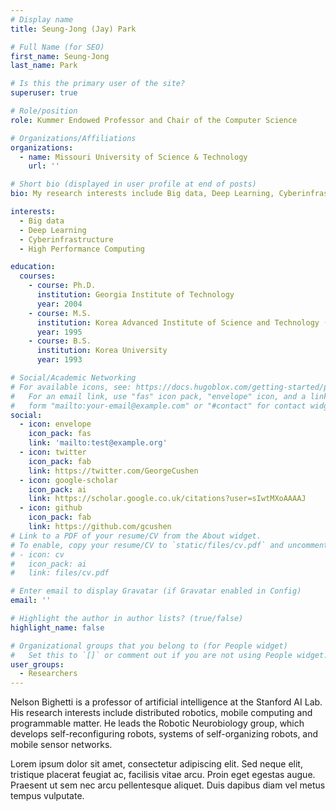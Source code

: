 ```yaml
---
# Display name
title: Seung-Jong (Jay) Park

# Full Name (for SEO)
first_name: Seung-Jong
last_name: Park

# Is this the primary user of the site?
superuser: true

# Role/position
role: Kummer Endowed Professor and Chair of the Computer Science

# Organizations/Affiliations
organizations:
  - name: Missouri University of Science & Technology
    url: ''

# Short bio (displayed in user profile at end of posts)
bio: My research interests include Big data, Deep Learning, Cyberinfrastructure, High Performance Computing.

interests:
  - Big data
  - Deep Learning
  - Cyberinfrastructure 
  - High Performance Computing

education:
  courses:
    - course: Ph.D. 
      institution: Georgia Institute of Technology
      year: 2004
    - course: M.S.
      institution: Korea Advanced Institute of Science and Technology (KAIST)
      year: 1995
    - course: B.S. 
      institution: Korea University
      year: 1993

# Social/Academic Networking
# For available icons, see: https://docs.hugoblox.com/getting-started/page-builder/#icons
#   For an email link, use "fas" icon pack, "envelope" icon, and a link in the
#   form "mailto:your-email@example.com" or "#contact" for contact widget.
social:
  - icon: envelope
    icon_pack: fas
    link: 'mailto:test@example.org'
  - icon: twitter
    icon_pack: fab
    link: https://twitter.com/GeorgeCushen
  - icon: google-scholar
    icon_pack: ai
    link: https://scholar.google.co.uk/citations?user=sIwtMXoAAAAJ
  - icon: github
    icon_pack: fab
    link: https://github.com/gcushen
# Link to a PDF of your resume/CV from the About widget.
# To enable, copy your resume/CV to `static/files/cv.pdf` and uncomment the lines below.
# - icon: cv
#   icon_pack: ai
#   link: files/cv.pdf

# Enter email to display Gravatar (if Gravatar enabled in Config)
email: ''

# Highlight the author in author lists? (true/false)
highlight_name: false

# Organizational groups that you belong to (for People widget)
#   Set this to `[]` or comment out if you are not using People widget.
user_groups:
  - Researchers
---
```


Nelson Bighetti is a professor of artificial intelligence at the Stanford AI Lab. His research interests include distributed robotics, mobile computing and programmable matter. He leads the Robotic Neurobiology group, which develops self-reconfiguring robots, systems of self-organizing robots, and mobile sensor networks.

Lorem ipsum dolor sit amet, consectetur adipiscing elit. Sed neque elit, tristique placerat feugiat ac, facilisis vitae arcu. Proin eget egestas augue. Praesent ut sem nec arcu pellentesque aliquet. Duis dapibus diam vel metus tempus vulputate.
